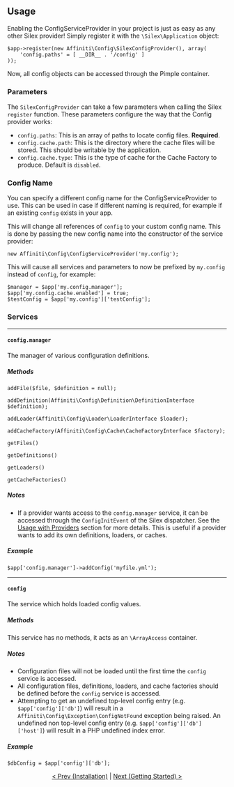 ## Usage

Enabling the ConfigServiceProvider in your project is just as easy as any other Silex provider!  Simply register it with the `\Silex\Application` object:

    $app->register(new Affiniti\Config\SilexConfigProvider(), array(
        'config.paths' = [ __DIR__ . '/config' ]
    ));

Now, all config objects can be accessed through the Pimple container.

### Parameters

The `SilexConfigProvider` can take a few parameters when calling the Silex `register` function.  These parameters configure the way that the Config provider works:

- `config.paths`: This is an array of paths to locate config files.  **Required**.
- `config.cache.path`: This is the directory where the cache files will be stored.  This should be writable by the application.
- `config.cache.type`: This is the type of cache for the Cache Factory to produce.  Default is `disabled`.

### Config Name

You can specify a different config name for the ConfigServiceProvider to use.  This can be used in case if different naming is required, for example if an existing `config` exists in your app.  

This will change all references of `config` to your custom config name.  This is done by passing the new config name into the constructor of the service provider:

	new Affiniti\Config\ConfigServiceProvider('my.config');

This will cause all services and parameters to now be prefixed by `my.config` instead of `config`, for example:

    $manager = $app['my.config.manager'];
	$app['my.config.cache.enabled'] = true;
    $testConfig = $app['my.config']['testConfig'];

### Services

---
#### `config.manager` 

The manager of various configuration definitions.

##### Methods

`addFile($file, $definition = null);`

`addDefinition(Affiniti\Config\Definition\DefinitionInterface $definition);`

`addLoader(Affiniti\Config\Loader\LoaderInterface $loader);`

`addCacheFactory(Affiniti\Config\Cache\CacheFactoryInterface $factory);`

`getFiles()`

`getDefinitions()`

`getLoaders()`

`getCacheFactories()`

##### Notes
- If a provider wants access to the `config.manager` service, it can be accessed through the `ConfigInitEvent` of the Silex dispatcher.  See the [Usage with Providers](providers.md) section for more details.  This is useful if a provider wants to add its own definitions, loaders, or caches.

##### Example
  `$app['config.manager']->addConfig('myfile.yml');` 

---
#### `config`
The service which holds loaded config values.  

##### Methods

This service has no methods, it acts as an `\ArrayAccess` container.

##### Notes
- Configuration files will not be loaded until the first time the `config` service is accessed.
- All configuration files, definitions, loaders, and cache factories should be defined before the `config` service is accessed.
- Attempting to get an undefined top-level config entry (e.g. `$app['config']['db']`) will result in a `Affiniti\Config\Exception\ConfigNotFound` exception being raised.  An undefined non top-level config entry (e.g. `$app['config']['db']['host']`) will result in a PHP  undefined index error.

##### Example
`$dbConfig = $app['config']['db'];`

<p />

<div style="text-align:center">
  <a href="installation.md">&lt; Prev (Installation)</a> | <a href="getting-started.md">Next (Getting Started) &gt;</a>
</div>